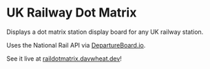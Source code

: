 # UK Railway Dot Matrix

Displays a dot matrix station display board for any UK railway station.

Uses the National Rail API via [DepartureBoard.io](https://departureboard.io/).

See it live at [raildotmatrix.davwheat.dev](https://raildotmatrix.davwheat.dev/)!

